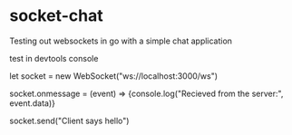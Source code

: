 # socket-chat
Testing out websockets in go with a simple chat application

test in devtools console 

let socket = new WebSocket("ws://localhost:3000/ws")

socket.onmessage = (event) => {console.log("Recieved from the server:", event.data)}

socket.send("Client says hello")
